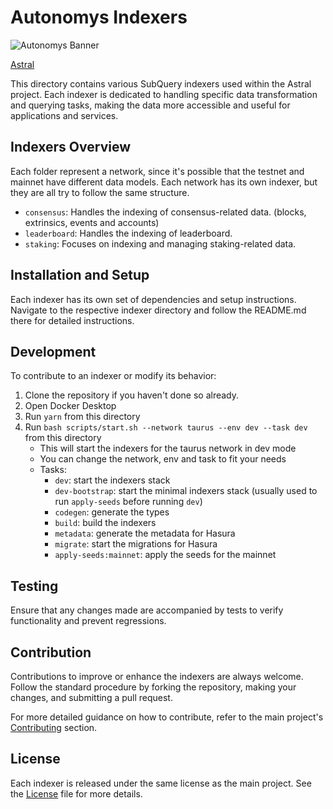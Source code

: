 # Autonomys Indexers

![Autonomys Banner](https://github.com/autonomys/astral/blob/main/.github/images/autonomys-banner.webp)

[Astral](../README.md)

This directory contains various SubQuery indexers used within the Astral project. Each indexer is dedicated to handling specific data transformation and querying tasks, making the data more accessible and useful for applications and services.

## Indexers Overview

Each folder represent a network, since it's possible that the testnet and mainnet have different data models.
Each network has its own indexer, but they are all try to follow the same structure.

- `consensus`: Handles the indexing of consensus-related data. (blocks, extrinsics, events and accounts)
- `leaderboard`: Handles the indexing of leaderboard.
- `staking`: Focuses on indexing and managing staking-related data.

## Installation and Setup

Each indexer has its own set of dependencies and setup instructions. Navigate to the respective indexer directory and follow the README.md there for detailed instructions.

## Development

To contribute to an indexer or modify its behavior:

1. Clone the repository if you haven't done so already.
2. Open Docker Desktop
3. Run `yarn` from this directory
4. Run `bash scripts/start.sh --network taurus --env dev --task dev` from this directory
   - This will start the indexers for the taurus network in dev mode
   - You can change the network, env and task to fit your needs
   - Tasks:
     - `dev`: start the indexers stack
     - `dev-bootstrap`: start the minimal indexers stack (usually used to run `apply-seeds` before running `dev`)
     - `codegen`: generate the types
     - `build`: build the indexers
     - `metadata`: generate the metadata for Hasura
     - `migrate`: start the migrations for Hasura
     - `apply-seeds:mainnet`: apply the seeds for the mainnet

## Testing

Ensure that any changes made are accompanied by tests to verify functionality and prevent regressions.

## Contribution

Contributions to improve or enhance the indexers are always welcome. Follow the standard procedure by forking the repository, making your changes, and submitting a pull request.

For more detailed guidance on how to contribute, refer to the main project's [Contributing](../README.md#Contributing) section.

## License

Each indexer is released under the same license as the main project. See the [License](../LICENSE.md) file for more details.
